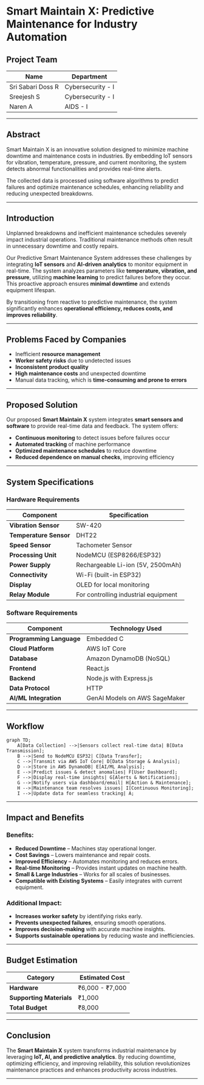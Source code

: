 # **Smart Maintain X: Predictive Maintenance for Industry Automation**

## **Project Team**

| Name            | Department         |
|----------------|-------------------|
| Sri Sabari Doss R | Cybersecurity - I |
| Sreejesh S     | Cybersecurity - I |
| Naren A        | AIDS - I          |

---

## **Abstract**

Smart Maintain X is an innovative solution designed to minimize machine downtime and maintenance costs in industries. By embedding IoT sensors for vibration, temperature, pressure, and current monitoring, the system detects abnormal functionalities and provides real-time alerts. 

The collected data is processed using software algorithms to predict failures and optimize maintenance schedules, enhancing reliability and reducing unexpected breakdowns.

---

## **Introduction**

Unplanned breakdowns and inefficient maintenance schedules severely impact industrial operations. Traditional maintenance methods often result in unnecessary downtime and costly repairs.

Our Predictive Smart Maintenance System addresses these challenges by integrating **IoT sensors** and **AI-driven analytics** to monitor equipment in real-time. The system analyzes parameters like **temperature, vibration, and pressure**, utilizing **machine learning** to predict failures before they occur. This proactive approach ensures **minimal downtime** and extends equipment lifespan.

By transitioning from reactive to predictive maintenance, the system significantly enhances **operational efficiency, reduces costs, and improves reliability**.

---

## **Problems Faced by Companies**

- Inefficient **resource management**
- **Worker safety risks** due to undetected issues
- **Inconsistent product quality**
- **High maintenance costs** and unexpected downtime
- Manual data tracking, which is **time-consuming and prone to errors**

---

## **Proposed Solution**

Our proposed **Smart Maintain X** system integrates **smart sensors and software** to provide real-time data and feedback. The system offers:

- **Continuous monitoring** to detect issues before failures occur
- **Automated tracking** of machine performance
- **Optimized maintenance schedules** to reduce downtime
- **Reduced dependence on manual checks**, improving efficiency

---

## **System Specifications**

### **Hardware Requirements**

| Component            | Specification                     |
|---------------------|---------------------------------|
| **Vibration Sensor** | SW-420                          |
| **Temperature Sensor** | DHT22                          |
| **Speed Sensor**    | Tachometer Sensor               |
| **Processing Unit** | NodeMCU (ESP8266/ESP32)        |
| **Power Supply**    | Rechargeable Li-ion (5V, 2500mAh) |
| **Connectivity**    | Wi-Fi (built-in ESP32)         |
| **Display**        | OLED for local monitoring       |
| **Relay Module**   | For controlling industrial equipment |

### **Software Requirements**

| Component                 | Technology Used                     |
|---------------------------|-----------------------------------|
| **Programming Language**  | Embedded C                        |
| **Cloud Platform**        | AWS IoT Core                      |
| **Database**              | Amazon DynamoDB (NoSQL)           |
| **Frontend**              | React.js                           |
| **Backend**               | Node.js with Express.js           |
| **Data Protocol**         | HTTP                               |
| **AI/ML Integration**     | GenAI Models on AWS SageMaker     |

---

## **Workflow**
```mermaid
graph TD;
    A[Data Collection] -->|Sensors collect real-time data| B[Data Transmission];
    B -->|Send to NodeMCU ESP32| C[Data Transfer];
    C -->|Transmit via AWS IoT Core| D[Data Storage & Analysis];
    D -->|Store in AWS DynamoDB| E[AI/ML Analysis];
    E -->|Predict issues & detect anomalies| F[User Dashboard];
    F -->|Display real-time insights| G[Alerts & Notifications];
    G -->|Notify users via dashboard/email| H[Action & Maintenance];
    H -->|Maintenance team resolves issues| I[Continuous Monitoring];
    I -->|Update data for seamless tracking| A;
```
---
## **Impact and Benefits**

### **Benefits:**
- **Reduced Downtime** – Machines stay operational longer.
- **Cost Savings** – Lowers maintenance and repair costs.
- **Improved Efficiency** – Automates monitoring and reduces errors.
- **Real-time Monitoring** – Provides instant updates on machine health.
- **Small & Large Industries** – Works for all scales of businesses.
- **Compatible with Existing Systems** – Easily integrates with current equipment.

### **Additional Impact:**
- **Increases worker safety** by identifying risks early.
- **Prevents unexpected failures**, ensuring smooth operations.
- **Improves decision-making** with accurate machine insights.
- **Supports sustainable operations** by reducing waste and inefficiencies.

---

## **Budget Estimation**

| Category          | Estimated Cost |
|------------------|---------------|
| **Hardware**     | ₹6,000 - ₹7,000 |
| **Supporting Materials** | ₹1,000        |
| **Total Budget** | ₹8,000         |

---

## **Conclusion**

The **Smart Maintain X** system transforms industrial maintenance by leveraging **IoT, AI, and predictive analytics**. By reducing downtime, optimizing efficiency, and improving reliability, this solution revolutionizes maintenance practices and enhances productivity across industries.

---

